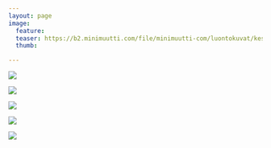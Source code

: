 ```yaml
---
layout: page
image:
  feature:
  teaser: https://b2.minimuutti.com/file/minimuutti-com/luontokuvat/kes%C3%A4/13/DS63640-245px.jpg
  thumb:

---
```


![](https://b2.minimuutti.com/file/minimuutti-com/luontokuvat/kes%C3%A4/13/DS63637-800px.jpg)

![](https://b2.minimuutti.com/file/minimuutti-com/luontokuvat/kes%C3%A4/13/DS63640-800px.jpg)

![](https://b2.minimuutti.com/file/minimuutti-com/luontokuvat/kes%C3%A4/13/DS63639-800px.jpg)

![](https://b2.minimuutti.com/file/minimuutti-com/luontokuvat/kes%C3%A4/13/DS63636-800px.jpg)

![](https://b2.minimuutti.com/file/minimuutti-com/luontokuvat/kes%C3%A4/13/DS63638-800px.jpg)
